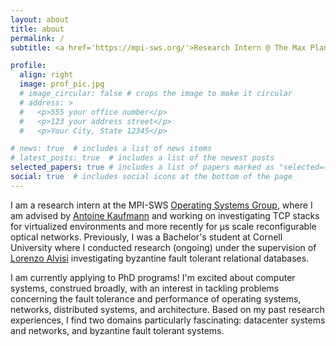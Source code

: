 ```yaml
---
layout: about
title: about
permalink: /
subtitle: <a href='https://mpi-sws.org/'>Research Intern @ The Max Planck Institute For Software System</a>.

profile:
  align: right
  image: prof_pic.jpg
  # image_circular: false # crops the image to make it circular
  # address: >
  #   <p>555 your office number</p>
  #   <p>123 your address street</p>
  #   <p>Your City, State 12345</p>

# news: true  # includes a list of news items
# latest_posts: true  # includes a list of the newest posts
selected_papers: true # includes a list of papers marked as "selected={true}"
social: true  # includes social icons at the bottom of the page
---
```


I am a research intern at the MPI-SWS [Operating Systems Group](https://os.mpi-sws.org/), where I am advised by [Antoine Kaufmann](https://people.mpi-sws.org/~antoinek/index.html) and working on investigating TCP stacks for virtualized environments and more recently for μs scale reconfigurable optical networks. Previously, I was a Bachelor's student at Cornell University where I conducted research (ongoing) under the supervision of [Lorenzo Alvisi](https://www.cs.cornell.edu/lorenzo/) investigating byzantine fault tolerant relational databases. 


I am currently applying to PhD programs! I'm excited about computer systems, construed broadly, with an interest in tackling problems concerning the fault tolerance and performance of operating systems, networks, distributed systems, and architecture. Based on my past research experiences, I find two domains particularly fascinating: datacenter systems and networks, and byzantine fault tolerant systems.
